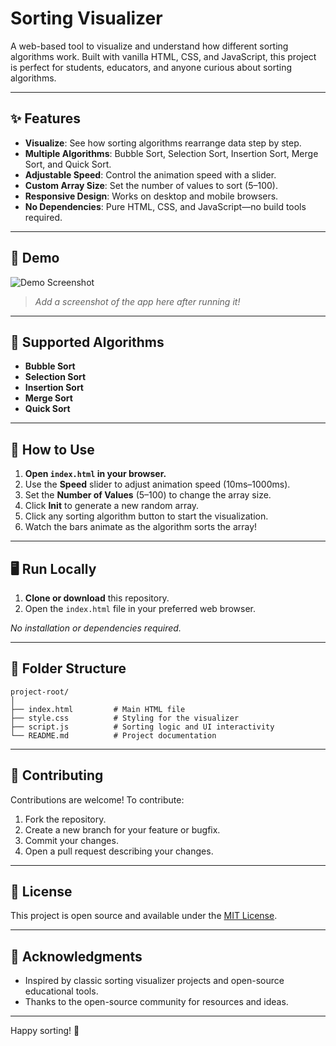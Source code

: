 # Sorting Visualizer

A web-based tool to visualize and understand how different sorting algorithms work. Built with vanilla HTML, CSS, and JavaScript, this project is perfect for students, educators, and anyone curious about sorting algorithms.

---

## ✨ Features

- **Visualize**: See how sorting algorithms rearrange data step by step.
- **Multiple Algorithms**: Bubble Sort, Selection Sort, Insertion Sort, Merge Sort, and Quick Sort.
- **Adjustable Speed**: Control the animation speed with a slider.
- **Custom Array Size**: Set the number of values to sort (5–100).
- **Responsive Design**: Works on desktop and mobile browsers.
- **No Dependencies**: Pure HTML, CSS, and JavaScript—no build tools required.

---

## 📸 Demo

![Demo Screenshot](demo-screenshot.png)

> _Add a screenshot of the app here after running it!_

---

## 🧮 Supported Algorithms

- **Bubble Sort**
- **Selection Sort**
- **Insertion Sort**
- **Merge Sort**
- **Quick Sort**

---

## 🚀 How to Use

1. **Open `index.html` in your browser.**
2. Use the **Speed** slider to adjust animation speed (10ms–1000ms).
3. Set the **Number of Values** (5–100) to change the array size.
4. Click **Init** to generate a new random array.
5. Click any sorting algorithm button to start the visualization.
6. Watch the bars animate as the algorithm sorts the array!

---

## 🖥️ Run Locally

1. **Clone or download** this repository.
2. Open the `index.html` file in your preferred web browser.

_No installation or dependencies required._

---

## 📁 Folder Structure

```
project-root/
│
├── index.html         # Main HTML file
├── style.css          # Styling for the visualizer
├── script.js          # Sorting logic and UI interactivity
└── README.md          # Project documentation
```

---

## 🤝 Contributing

Contributions are welcome! To contribute:
1. Fork the repository.
2. Create a new branch for your feature or bugfix.
3. Commit your changes.
4. Open a pull request describing your changes.

---

## 📄 License

This project is open source and available under the [MIT License](LICENSE).

---

## 🙏 Acknowledgments

- Inspired by classic sorting visualizer projects and open-source educational tools.
- Thanks to the open-source community for resources and ideas.

---

Happy sorting! 🎉 